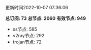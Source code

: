 更新时间2022-10-07 07:36:06

**总订阅: 73**
**总节点: 2060**
**有效节点: 949**
- ss节点: 585
- v2ray节点: 292
- trojan节点: 72
